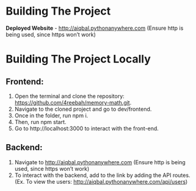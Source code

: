 # Building The Project

**Deployed Website** - http://aiqbal.pythonanywhere.com (Ensure http is being used, since https won’t work)

# Building The Project Locally

## Frontend: 
1. Open the terminal and clone the repository: https://github.com/4reebah/memory-math.git.
2. Navigate to the cloned project and go to dev/frontend. 
3. Once in the folder, run npm i.
4. Then, run npm start.
5. Go to http://localhost:3000 to interact with the front-end.

## Backend: 
1. Navigate to http://aiqbal.pythonanywhere.com (Ensure http is being used, since https won’t work)
2. To interact with the backend, add to the link by adding the API routes. (Ex. To view the users: http://aiqbal.pythonanywhere.com/api/users)
